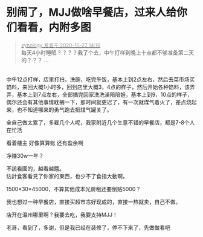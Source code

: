 # 别闹了，MJJ做啥早餐店，过来人给你们看看，内附多图


<div class="quote"><blockquote><font size="2"><a href="https://www.hostloc.com/forum.php?mod=redirect&amp;goto=findpost&amp;pid=9359061&amp;ptid=758968" target="_blank"><font color="#999999">synology 发表于 2020-10-27 14:16</font></a></font><br />
每天4小时睡眠？？？？我了个去，中午打样到晚上十点都不够准备第二天的？？？ ...</blockquote></div><br />
中午12点打样，店里打扫，洗碗，吃完午饭，基本上到2点左右，然后去菜市场买馅料，来回大概1小时多，回到店里大概3，4点的样子，然后开始各种馅料，该弄弄，基本上到7点左右，全部搞完回家洗洗澡陪陪娃，基本上到9，10点的样子，偶尔还会有其他事情耽搁一下，那时间就更迟了，有一次就煤气着火了，差点烧起来，也不知道哪来的勇气跑去把煤气罐关了。

全自己做太累了，多雇几个人呢，我家附近几个生意不错的早餐店，都是7-8个人在忙活

看着楼主 好像算算账 还有盈余啊<img src="static/image/smiley/default/lol.gif" smilieid="12" border="0" alt="" />

净赚30w一年？

不該看圖的，越看越餓。<br />
估計食客看見了你家的東西，也少不了食指大動啊。

1500*30=45000，不算其他成本光房租还要倒贴5000？<img id="aimg_IcC61" onclick="zoom(this, this.src, 0, 0, 0)" class="zoom" src="https://cdn.jsdelivr.net/gh/hishis/forum-master/public/images/patch.gif" onmouseover="img_onmouseoverfunc(this)" onload="thumbImg(this)" border="0" alt="" />

我也想过一种早餐店，直接买超市冻好现成的，直接一热就卖，自己不做。

店开在温州哪里啊？我要去吃，我要支持MJJ！

老哥，看到了，多谢，但是我已经在装修了，停不下来了，先做做看吧
